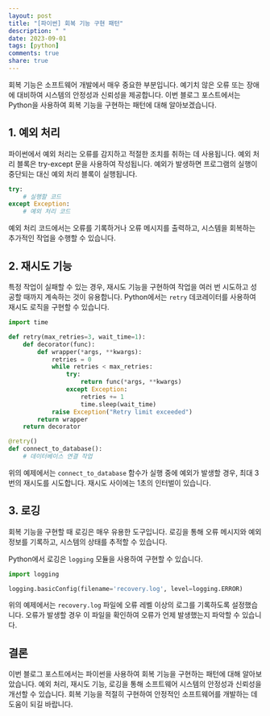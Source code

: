```yaml
---
layout: post
title: "[파이썬] 회복 기능 구현 패턴"
description: " "
date: 2023-09-01
tags: [python]
comments: true
share: true
---
```


회복 기능은 소프트웨어 개발에서 매우 중요한 부분입니다. 예기치 않은 오류 또는 장애에 대비하여 시스템의 안정성과 신뢰성을 제공합니다. 이번 블로그 포스트에서는 Python을 사용하여 회복 기능을 구현하는 패턴에 대해 알아보겠습니다.

## 1. 예외 처리

파이썬에서 예외 처리는 오류를 감지하고 적절한 조치를 취하는 데 사용됩니다. 예외 처리 블록은 try-except 문을 사용하여 작성됩니다. 예외가 발생하면 프로그램의 실행이 중단되는 대신 예외 처리 블록이 실행됩니다.

```python
try:
    # 실행할 코드
except Exception:
    # 예외 처리 코드
```

예외 처리 코드에서는 오류를 기록하거나 오류 메시지를 출력하고, 시스템을 회복하는 추가적인 작업을 수행할 수 있습니다.

## 2. 재시도 기능

특정 작업이 실패할 수 있는 경우, 재시도 기능을 구현하여 작업을 여러 번 시도하고 성공할 때까지 계속하는 것이 유용합니다. Python에서는 `retry` 데코레이터를 사용하여 재시도 로직을 구현할 수 있습니다.

```python
import time

def retry(max_retries=3, wait_time=1):
    def decorator(func):
        def wrapper(*args, **kwargs):
            retries = 0
            while retries < max_retries:
                try:
                    return func(*args, **kwargs)
                except Exception:
                    retries += 1
                    time.sleep(wait_time)
            raise Exception("Retry limit exceeded")
        return wrapper
    return decorator

@retry()
def connect_to_database():
    # 데이터베이스 연결 작업
```

위의 예제에서는 `connect_to_database` 함수가 실행 중에 예외가 발생할 경우, 최대 3번의 재시도를 시도합니다. 재시도 사이에는 1초의 인터벌이 있습니다.

## 3. 로깅

회복 기능을 구현할 때 로깅은 매우 유용한 도구입니다. 로깅을 통해 오류 메시지와 예외 정보를 기록하고, 시스템의 상태를 추적할 수 있습니다.

Python에서 로깅은 `logging` 모듈을 사용하여 구현할 수 있습니다.

```python
import logging

logging.basicConfig(filename='recovery.log', level=logging.ERROR)
```

위의 예제에서는 `recovery.log` 파일에 오류 레벨 이상의 로그를 기록하도록 설정했습니다. 오류가 발생할 경우 이 파일을 확인하여 오류가 언제 발생했는지 파악할 수 있습니다.

## 결론

이번 블로그 포스트에서는 파이썬을 사용하여 회복 기능을 구현하는 패턴에 대해 알아보았습니다. 예외 처리, 재시도 기능, 로깅을 통해 소프트웨어 시스템의 안정성과 신뢰성을 개선할 수 있습니다. 회복 기능을 적절히 구현하여 안정적인 소프트웨어를 개발하는 데 도움이 되길 바랍니다.